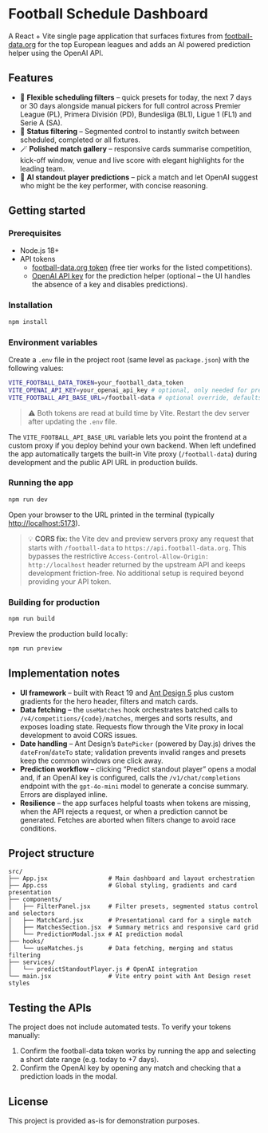 # Football Schedule Dashboard

A React + Vite single page application that surfaces fixtures from [football-data.org](https://www.football-data.org/) for the top European leagues and adds an AI powered prediction helper using the OpenAI API.

## Features

- 📅 **Flexible scheduling filters** – quick presets for today, the next 7 days or 30 days alongside manual pickers for full control across Premier League (PL), Primera División (PD), Bundesliga (BL1), Ligue 1 (FL1) and Serie A (SA).
- 🔄 **Status filtering** – Segmented control to instantly switch between scheduled, completed or all fixtures.
- 🪄 **Polished match gallery** – responsive cards summarise competition, kick-off window, venue and live score with elegant highlights for the leading team.
- 🤖 **AI standout player predictions** – pick a match and let OpenAI suggest who might be the key performer, with concise reasoning.

## Getting started

### Prerequisites

- Node.js 18+
- API tokens
  - [football-data.org token](https://www.football-data.org/client/register) (free tier works for the listed competitions).
  - [OpenAI API key](https://platform.openai.com/account/api-keys) for the prediction helper (optional – the UI handles the absence of a key and disables predictions).

### Installation

```bash
npm install
```

### Environment variables

Create a `.env` file in the project root (same level as `package.json`) with the following values:

```bash
VITE_FOOTBALL_DATA_TOKEN=your_football_data_token
VITE_OPENAI_API_KEY=your_openai_api_key # optional, only needed for predictions
VITE_FOOTBALL_API_BASE_URL=/football-data # optional override, defaults to proxy when omitted
```

> ⚠️ Both tokens are read at build time by Vite. Restart the dev server after updating the `.env` file.

The `VITE_FOOTBALL_API_BASE_URL` variable lets you point the frontend at a custom proxy if you deploy behind your own backend. When left undefined the app automatically targets the built-in Vite proxy (`/football-data`) during development and the public API URL in production builds.

### Running the app

```bash
npm run dev
```

Open your browser to the URL printed in the terminal (typically [http://localhost:5173](http://localhost:5173)).

> 💡 **CORS fix:** the Vite dev and preview servers proxy any request that starts with `/football-data` to `https://api.football-data.org`. This bypasses the restrictive `Access-Control-Allow-Origin: http://localhost` header returned by the upstream API and keeps development friction-free. No additional setup is required beyond providing your API token.

### Building for production

```bash
npm run build
```

Preview the production build locally:

```bash
npm run preview
```

## Implementation notes

- **UI framework** – built with React 19 and [Ant Design 5](https://ant.design/components/overview/) plus custom gradients for the hero header, filters and match cards.
- **Data fetching** – the `useMatches` hook orchestrates batched calls to `/v4/competitions/{code}/matches`, merges and sorts results, and exposes loading state. Requests flow through the Vite proxy in local development to avoid CORS issues.
- **Date handling** – Ant Design’s `DatePicker` (powered by Day.js) drives the `dateFrom`/`dateTo` state; validation prevents invalid ranges and presets keep the common windows one click away.
- **Prediction workflow** – clicking “Predict standout player” opens a modal and, if an OpenAI key is configured, calls the `/v1/chat/completions` endpoint with the `gpt-4o-mini` model to generate a concise summary. Errors are displayed inline.
- **Resilience** – the app surfaces helpful toasts when tokens are missing, when the API rejects a request, or when a prediction cannot be generated. Fetches are aborted when filters change to avoid race conditions.

## Project structure

```
src/
├── App.jsx                 # Main dashboard and layout orchestration
├── App.css                 # Global styling, gradients and card presentation
├── components/
│   ├── FilterPanel.jsx     # Filter presets, segmented status control and selectors
│   ├── MatchCard.jsx       # Presentational card for a single match
│   ├── MatchesSection.jsx  # Summary metrics and responsive card grid
│   └── PredictionModal.jsx # AI prediction modal
├── hooks/
│   └── useMatches.js       # Data fetching, merging and status filtering
├── services/
│   └── predictStandoutPlayer.js # OpenAI integration
└── main.jsx                # Vite entry point with Ant Design reset styles
```

## Testing the APIs

The project does not include automated tests. To verify your tokens manually:

1. Confirm the football-data token works by running the app and selecting a short date range (e.g. today to +7 days).
2. Confirm the OpenAI key by opening any match and checking that a prediction loads in the modal.

## License

This project is provided as-is for demonstration purposes.
